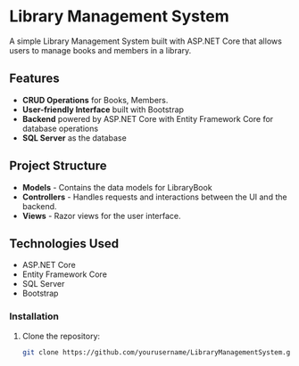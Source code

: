 # Library Management System

A simple Library Management System built with ASP.NET Core that allows users to manage books and members in a library.

## Features

- **CRUD Operations** for Books, Members.
- **User-friendly Interface** built with Bootstrap
- **Backend** powered by ASP.NET Core with Entity Framework Core for database operations
- **SQL Server** as the database

## Project Structure

- **Models** - Contains the data models for LibraryBook
- **Controllers** - Handles requests and interactions between the UI and the backend.
- **Views** - Razor views for the user interface.

## Technologies Used

- ASP.NET Core
- Entity Framework Core
- SQL Server
- Bootstrap

### Installation

1. Clone the repository:
   ```bash
   git clone https://github.com/yourusername/LibraryManagementSystem.git
